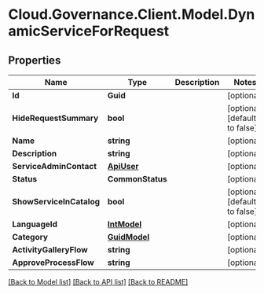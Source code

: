 # Cloud.Governance.Client.Model.DynamicServiceForRequest
## Properties

Name | Type | Description | Notes
------------ | ------------- | ------------- | -------------
**Id** | **Guid** |  | [optional] 
**HideRequestSummary** | **bool** |  | [optional] [default to false]
**Name** | **string** |  | [optional] 
**Description** | **string** |  | [optional] 
**ServiceAdminContact** | [**ApiUser**](ApiUser.md) |  | [optional] 
**Status** | **CommonStatus** |  | [optional] 
**ShowServiceInCatalog** | **bool** |  | [optional] [default to false]
**LanguageId** | [**IntModel**](IntModel.md) |  | [optional] 
**Category** | [**GuidModel**](GuidModel.md) |  | [optional] 
**ActivityGalleryFlow** | **string** |  | [optional] 
**ApproveProcessFlow** | **string** |  | [optional] 

[[Back to Model list]](../README.md#documentation-for-models) [[Back to API list]](../README.md#documentation-for-api-endpoints) [[Back to README]](../README.md)


